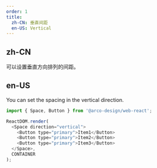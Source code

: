 ```yaml
---
order: 1
title: 
  zh-CN: 垂直间距
  en-US: Vertical
---
```


## zh-CN

可以设置垂直方向排列的间距。

## en-US

You can set the spacing in the vertical direction.

```js
import { Space, Button } from '@arco-design/web-react';

ReactDOM.render(
  <Space direction="vertical">
    <Button type="primary">Item1</Button>
    <Button type="primary">Item2</Button>
    <Button type="primary">Item3</Button>
  </Space>,
  CONTAINER
);
```
